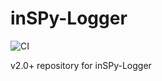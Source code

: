 # inSPy-Logger
![CI](https://github.com/Inspyre-Softworks/inSPy-Logger/workflows/CI/badge.svg?branch=tayjaybabee-ci-integration) 

v2.0+ repository for inSPy-Logger
